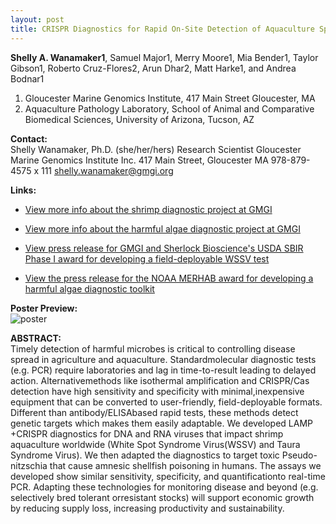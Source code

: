 ```yaml
---
layout: post
title: CRISPR Diagnostics for Rapid On-Site Detection of Aquaculture Species and Pathogens
---
```


**Shelly A. Wanamaker1**, Samuel Major1, Merry Moore1, Mia Bender1, Taylor Gibson1, Roberto Cruz-Flores2, Arun Dhar2, Matt Harke1, and Andrea Bodnar1
1. Gloucester Marine Genomics Institute, 417 Main Street Gloucester, MA
2. Aquaculture Pathology Laboratory, School of Animal and Comparative Biomedical Sciences, University of Arizona, Tucson, AZ

**Contact:**   
Shelly Wanamaker, Ph.D. (she/her/hers)
Research Scientist
Gloucester Marine Genomics Institute Inc.
417 Main Street, Gloucester MA
978-879-4575 x 111
shelly.wanamaker@gmgi.org

**Links:**  
- [View more info about the shrimp diagnostic project at GMGI](https://gmgi.org/research/fisheries-aquaculture/aquatic-animal-disease-diagnostics/rapid-detection-of-white-spot-syndrome-virus-and-taura-syndrome-virus-in-shrimp/)

- [View more info about the harmful algae diagnostic project at GMGI](https://gmgi.org/research/ecosystem-function-health/response-to-environmental-threats/novel-genetic-tools-to-assess-harmful-algal-blooms/)

- [View press release for GMGI and Sherlock Bioscience's USDA SBIR Phase I award for developing a field-deployable WSSV test](https://gmgi.org/news/press-release-gmgi-sherlock-biosciences-receive-funding-from-usda/)

- [View the press release for the NOAA MERHAB award for developing a harmful algae diagnostic toolkit](https://coastalscience.noaa.gov/project/employing-a-novel-molecular-toolbox-for-rapid-sensitive-detection-of-toxic-pseudo-nitzschia-species/)

**Poster Preview:**  
![poster](https://github.com/shellywanamaker/shellywanamaker.github.io/blob/master/img/PAG2024_Poster_Diagnostics.jpg)


**ABSTRACT:**  
Timely detection of harmful microbes is critical to controlling disease spread in agriculture and aquaculture. Standardmolecular diagnostic tests (e.g. PCR) require laboratories and lag in time-to-result leading to delayed action. Alternativemethods like isothermal amplification and CRISPR/Cas detection have high sensitivity and specificity with minimal,inexpensive equipment that can be converted to user-friendly, field-deployable formats. Different than antibody/ELISAbased rapid tests, these methods detect genetic targets which makes them easily adaptable. We developed LAMP +CRISPR diagnostics for DNA and RNA viruses that impact shrimp aquaculture worldwide (White Spot Syndrome Virus(WSSV) and Taura Syndrome Virus). We then adapted the diagnostics to target toxic Pseudo-nitzschia that cause amnesic shellfish poisoning in humans. The assays we developed show similar sensitivity, specificity, and quantificationto real-time PCR. Adapting these technologies for monitoring disease and beyond (e.g. selectively bred tolerant orresistant stocks) will support economic growth by reducing supply loss, increasing productivity and sustainability.
